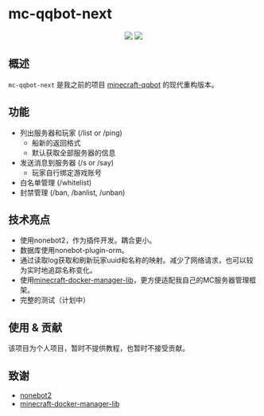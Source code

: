 # mc-qqbot-next

<div align="center">

![](https://wakapi.xyqyear.com/api/badge/xyqyear/interval:any/project:mc-qqbot-next) ![](https://img.shields.io/github/v/release/xyqyear/mc-qqbot-next)

</div>

## 概述

`mc-qqbot-next` 是我之前的项目 [minecraft-qqbot](https://github.com/xyqyear/minecraft-qqbot) 的现代重构版本。

## 功能

- 列出服务器和玩家 (/list or /ping)
  - 船新的返回格式
  - 默认获取全部服务器的信息
- 发送消息到服务器 (/s or /say)
  - 玩家自行绑定游戏账号
- 白名单管理 (/whitelist)
- 封禁管理 (/ban, /banlist, /unban)

## 技术亮点

- 使用nonebot2，作为插件开发。耦合更小。
- 数据库使用nonebot-plugin-orm。
- 通过读取log获取和刷新玩家uuid和名称的映射。减少了网络请求，也可以较为实时地追踪名称变化。
- 使用[minecraft-docker-manager-lib](https://github.com/xyqyear/minecraft-docker-manager-lib)，更方便适配我自己的MC服务器管理框架。
- 完整的测试（计划中）

## 使用 & 贡献

该项目为个人项目，暂时不提供教程，也暂时不接受贡献。

## 致谢

- [nonebot2](https://github.com/nonebot/nonebot2)
- [minecraft-docker-manager-lib](https://github.com/xyqyear/minecraft-docker-manager-lib)
